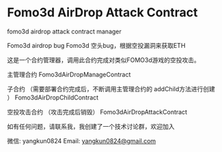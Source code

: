 # Fomo3d AirDrop Attack Contract
fomo3d airdrop attack contract manager

Fomo3d airdrop bug
Fomo3d 空头bug，根据空投漏洞来获取ETH

这是一个合约管理器，调用此合约完成对类似FOMO3d游戏的空投攻击。


主管理合约
Fomo3dAirDropManageContract

子合约 （需要部署合约完成后，不断调用主管理合约的 addChild方法进行创建 ）
Fomo3dAirDropChildContract

空投攻击合约 （攻击完成后销毁）
Fomo3dAirDropAttackContract



如有任何问题，请联系我，我创建了一个技术讨论群，欢迎加入

微信: yangkun0824
Email: yangkun0824@gmail.com
